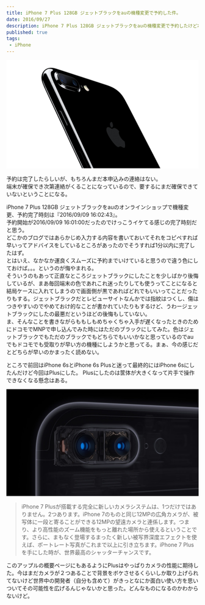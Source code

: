 ```yaml
---
title: iPhone 7 Plus 128GB ジェットブラックをauの機種変更で予約した件。
date: 2016/09/27
description: iPhone 7 Plus 128GB ジェットブラックをauの機種変更で予約したけど本申込みの連絡が来ない件。
published: true
tags: 
 - iPhone
---
```


<img src="/images/iphone-7-plus-jet-black-most-popular.jpg" width="640" alt="">

予約は完了したらしいが、もちろんまだ本申込みの連絡はない。  
端末が確保でき次第連絡がくることになっているので、要するにまだ確保できていないということになる。  

<!-- more -->

iPhone 7 Plus 128GB ジェットブラックをauのオンラインショップで機種変更、予約完了時刻は『2016/09/09 16:02:43』。  
予約開始が2016/09/09 16:01:00だったのでけっこうイケてる感じの完了時刻だと思う。  
どこかのブログではあらかじめ入力する内容を書いておいてそれをコピペすれば早いってアドバイスをしているところがあったのでそうすれば1分以内に完了したはず。  
とはいえ、なかなか運良くスムーズに予約までいけていると思うので違う色にしておけば。。。というのが悔やまれる。  
そういうのもあって正直なところジェットブラックにしたことを少しばかり後悔しているが、まあ毎回端末の色であれこれ迷ったりしても使うってことになると結局ケースに入れてしまうので画面側が黒であればどれでもいいってことだったりもする。ジェットブラックだとレビューサイトなんかでは指紋はつくし、傷はつきやすいのでやめておけ的なことが書かれていたりもするけど、うわージェットブラックにしたの最悪だというほどの後悔もしていない。  
ま、そんなことを書きながらももしもめちゃくちゃ入手が遅くなったときのためにドコモでMNPで申し込んでみた時にはただのブラックにしてみた。色はジェットブラックでもただのブラックでもどちらでもいいかなと思っているのでauでもドコモでも受取りが早い方の機種にしようかと思ってる。まぁ、今の感じだとどちらが早いのかまったく読めない。

ところで前回はiPhone 6sとiPhone 6s Plusと迷って最終的にはiPhone 6sにしたんだけど今回はPlusにした。
Plusにしたのは筐体が大きくなって片手で操作できなくなる懸念はある。

<img src="/images/plus_camera_mechanics_large.jpg" width="640" alt="">

> iPhone 7 Plusが搭載する完全に新しいカメラシステムは、1つだけではありません。2つあります。iPhone 7のものと同じ12MPの広角カメラが、被写体に一段と寄ることができる12MPの望遠カメラと連係します。つまり、より高性能のズーム機能をもっと離れた場所から使えるということです。さらに、まもなく登場するまったく新しい被写界深度エフェクトを使えば、ポートレート写真がこれまで以上に引き立ちます。iPhone 7 Plusを手にした時が、世界最高のシャッターチャンスです。

このアップルの概要ページにもあるようにPlusはやっぱりカメラの性能に期待した。今はまだカメラが２つあることで背景をボケさせるくらいしか取り上げられてないけど世界中の開発者（自分も含めて）がきっとなにか面白い使い方を思いついてその可能性を広げるんじゃないかと思った。どんなものになるのかわからないけど。
